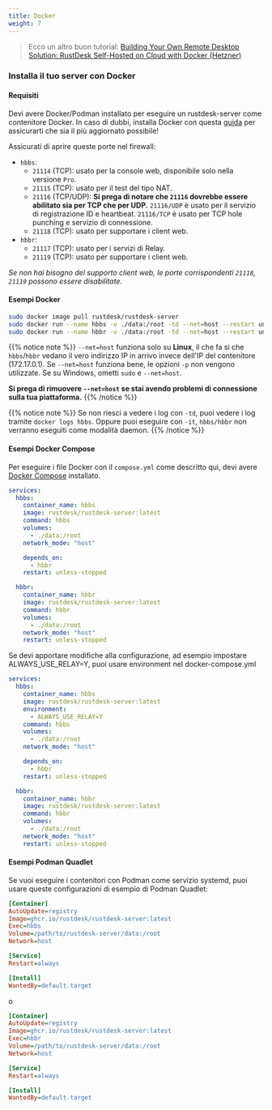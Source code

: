 ```yaml
---
title: Docker
weight: 7
---
```


> Ecco un altro buon tutorial: [Building Your Own Remote Desktop Solution: RustDesk Self-Hosted on Cloud with Docker (Hetzner)](https://www.linkedin.com/pulse/building-your-own-remote-desktop-solution-rustdesk-cloud-montinaro-bv94f)

### Installa il tuo server con Docker

#### Requisiti
Devi avere Docker/Podman installato per eseguire un rustdesk-server come contenitore Docker. In caso di dubbi, installa Docker con questa [guida](https://docs.docker.com/engine/install) per assicurarti che sia il più aggiornato possibile!

Assicurati di aprire queste porte nel firewall:
- `hbbs`:
  - `21114` (TCP): usato per la console web, disponibile solo nella versione `Pro`.
  - `21115` (TCP): usato per il test del tipo NAT.
  - `21116` (TCP/UDP): **Si prega di notare che `21116` dovrebbe essere abilitato sia per TCP che per UDP.** `21116/UDP` è usato per il servizio di registrazione ID e heartbeat. `21116/TCP` è usato per TCP hole punching e servizio di connessione.
  - `21118` (TCP): usato per supportare i client web.
- `hbbr`:
  - `21117` (TCP): usato per i servizi di Relay.
  - `21119` (TCP): usato per supportare i client web.

*Se non hai bisogno del supporto client web, le porte corrispondenti `21118`, `21119` possono essere disabilitate.*

#### Esempi Docker

```sh
sudo docker image pull rustdesk/rustdesk-server
sudo docker run --name hbbs -v ./data:/root -td --net=host --restart unless-stopped rustdesk/rustdesk-server hbbs
sudo docker run --name hbbr -v ./data:/root -td --net=host --restart unless-stopped rustdesk/rustdesk-server hbbr
```
<a name="net-host"></a>

{{% notice note %}}
`--net=host` funziona solo su **Linux**, il che fa sì che `hbbs`/`hbbr` vedano il vero indirizzo IP in arrivo invece dell'IP del contenitore (172.17.0.1).
Se `--net=host` funziona bene, le opzioni `-p` non vengono utilizzate. Se su Windows, ometti `sudo` e `--net=host`.

**Si prega di rimuovere `--net=host` se stai avendo problemi di connessione sulla tua piattaforma.**
{{% /notice %}}

{{% notice note %}}
Se non riesci a vedere i log con `-td`, puoi vedere i log tramite `docker logs hbbs`. Oppure puoi eseguire con `-it`, `hbbs/hbbr` non verranno eseguiti come modalità daemon.
{{% /notice %}}

#### Esempi Docker Compose
Per eseguire i file Docker con il `compose.yml` come descritto qui, devi avere [Docker Compose](https://docs.docker.com/compose/) installato.

```yaml
services:
  hbbs:
    container_name: hbbs
    image: rustdesk/rustdesk-server:latest
    command: hbbs
    volumes:
      - ./data:/root
    network_mode: "host"

    depends_on:
      - hbbr
    restart: unless-stopped

  hbbr:
    container_name: hbbr
    image: rustdesk/rustdesk-server:latest
    command: hbbr
    volumes:
      - ./data:/root
    network_mode: "host"
    restart: unless-stopped
```

Se devi apportare modifiche alla configurazione, ad esempio impostare ALWAYS_USE_RELAY=Y, puoi usare environment nel docker-compose.yml

```yaml
services:
  hbbs:
    container_name: hbbs
    image: rustdesk/rustdesk-server:latest
    environment:
      - ALWAYS_USE_RELAY=Y
    command: hbbs
    volumes:
      - ./data:/root
    network_mode: "host"

    depends_on:
      - hbbr
    restart: unless-stopped

  hbbr:
    container_name: hbbr
    image: rustdesk/rustdesk-server:latest
    command: hbbr
    volumes:
      - ./data:/root
    network_mode: "host"
    restart: unless-stopped
```

#### Esempi Podman Quadlet

Se vuoi eseguire i contenitori con Podman come servizio systemd, puoi usare queste configurazioni di esempio di Podman Quadlet:

```ini
[Container]
AutoUpdate=registry
Image=ghcr.io/rustdesk/rustdesk-server:latest
Exec=hbbs
Volume=/path/to/rustdesk-server/data:/root
Network=host

[Service]
Restart=always

[Install]
WantedBy=default.target
```

o

```ini
[Container]
AutoUpdate=registry
Image=ghcr.io/rustdesk/rustdesk-server:latest
Exec=hbbr
Volume=/path/to/rustdesk-server/data:/root
Network=host

[Service]
Restart=always

[Install]
WantedBy=default.target
```